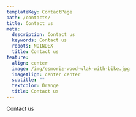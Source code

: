 ```yaml
---
templateKey: ContactPage
path: /contacts/
title: Contact us
meta:
  description: Contact us
  keywords: Contact us
  robots: NOINDEX
  title: Contact us
feature:
  align: center
  image: /img/esmoriz-wood-wlak-with-bike.jpg
  imageAlign: center center
  subtitle: ""
  textcolor: Orange
  title: Contact us
---
```

Contact us